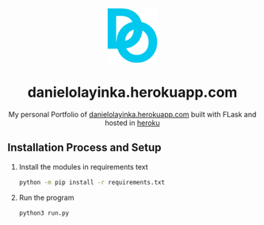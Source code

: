 <div align="center">
	<img alt="logo" src="https://raw.githubusercontent.com/dhanzy/Portfolio/main/Portfolio/static/Union.png" width="100" />
</div>
<h1 align="center">
	danielolayinka.herokuapp.com
</h1>
<p align="center">My personal Portfolio of <a href="https://danielolayinka.herokuapp.com">danielolayinka.herokuapp.com</a> built with FLask and hosted in <a href="heroku.com">heroku</a></p>

## Installation Process and Setup
1. Install the modules in requirements text
   ```sh
   python -m pip install -r requirements.txt
   ```

2. Run the program
   ```sh
   python3 run.py
   ```
